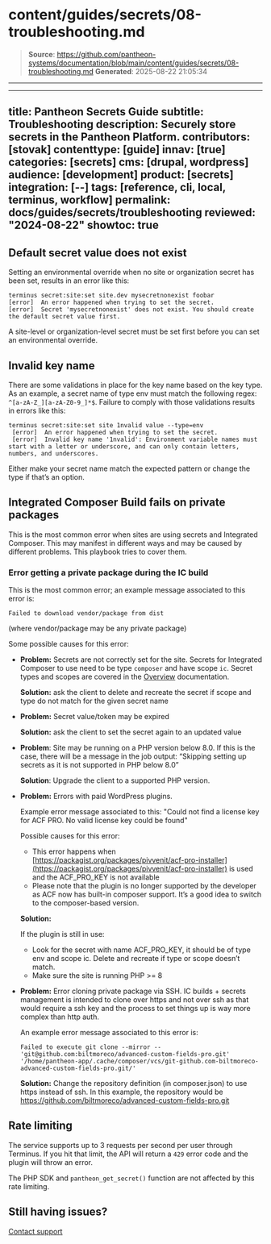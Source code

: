 # content/guides/secrets/08-troubleshooting.md

> **Source**: https://github.com/pantheon-systems/documentation/blob/main/content/guides/secrets/08-troubleshooting.md
> **Generated**: 2025-08-22 21:05:34

---

---
title: Pantheon Secrets Guide
subtitle: Troubleshooting
description: Securely store secrets in the Pantheon Platform.
contributors: [stovak]
contenttype: [guide]
innav: [true]
categories: [secrets]
cms: [drupal, wordpress]
audience: [development]
product: [secrets]
integration: [--]
tags: [reference, cli, local, terminus, workflow]
permalink: docs/guides/secrets/troubleshooting
reviewed: "2024-08-22"
showtoc: true
---

## Default secret value does not exist
Setting an environmental override when no site or organization secret has been set, results in an error like this:

```
terminus secret:site:set site.dev mysecretnonexist foobar
[error]  An error happened when trying to set the secret.
[error]  Secret 'mysecretnonexist' does not exist. You should create the default secret value first.
```

A site-level or organization-level secret must be set first before you can set an environmental override.

## Invalid key name
There are some validations in place for the key name based on the key type. As an example, a secret name of type env must match the following regex: `^[a-zA-Z_][a-zA-Z0-9_]*$`. Failure to comply with those validations results in errors like this:

```
terminus secret:site:set site 1nvalid value --type=env
 [error]  An error happened when trying to set the secret.
 [error]  Invalid key name '1nvalid': Environment variable names must start with a letter or underscore, and can only contain letters, numbers, and underscores.
```

Either make your secret name match the expected pattern or change the type if that’s an option.

## Integrated Composer Build fails on private packages

This is the most common error when sites are using secrets and Integrated Composer. This may manifest in different ways and may be caused by different problems. This playbook tries to cover them.

### Error getting a private package during the IC build

This is the most common error; an example message associated to this error is:

```
Failed to download vendor/package from dist
```
(where vendor/package may be any private package)

Some possible causes for this error:

- **Problem:** Secrets are not correctly set for the site. Secrets for Integrated Composer to use need to be type `composer` and have scope `ic`. Secret types and scopes are covered in the [Overview](/guides/secrets/overview) documentation.

  **Solution:** ask the client to delete and recreate the secret if scope and type do not match for the given secret name

- **Problem:** Secret value/token may be expired

  **Solution:** ask the client to set the secret again to an updated value

- **Problem**: Site may be running on a PHP version below 8.0. If this is the case, there will be a message in the job output: “Skipping setting up secrets as it is not supported in PHP below 8.0”

  **Solution**: Upgrade the client to a supported PHP version.

- **Problem:** Errors with paid WordPress plugins.

  Example error message associated to this:
  "Could not find a license key for ACF PRO. No valid license key could be found"

  Possible causes for this error:

  - This error happens when [https://packagist.org/packages/pivvenit/acf-pro-installer](https://packagist.org/packages/pivvenit/acf-pro-installer) is used and the ACF_PRO_KEY is not available
  - Please note that the plugin is no longer supported by the developer as ACF now has built-in composer support. It’s a good idea to switch to the composer-based version.

  **Solution:**

  If the plugin is still in use:
  - Look for the secret with name ACF_PRO_KEY, it should be of type env and scope ic. Delete and recreate if type or scope doesn’t match.
  - Make sure the site is running PHP >= 8

- **Problem:** Error cloning private package via SSH. IC builds + secrets management is intended to clone over https and not over ssh as that would require a ssh key and the process to set things up is way more complex than http auth.

  An example error message associated to this error is:

  ```
  Failed to execute git clone --mirror -- 'git@github.com:biltmoreco/advanced-custom-fields-pro.git' '/home/pantheon-app/.cache/composer/vcs/git-github.com-biltmoreco-advanced-custom-fields-pro.git/'
  ```

  **Solution:** Change the repository definition (in composer.json) to use https instead of ssh. In this example, the repository would be https://github.com/biltmoreco/advanced-custom-fields-pro.git


## Rate limiting
The service supports up to 3 requests per second per user through Terminus. If you hit that limit, the API will return a `429` error code and the plugin will throw an error.

The PHP SDK and `pantheon_get_secret()` function are not affected by this rate limiting.

## Still having issues?

[Contact support](/guides/support/contact-support/)

